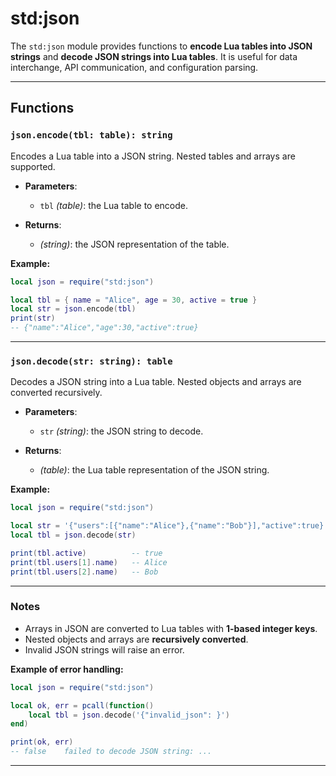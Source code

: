 # std:json

The `std:json` module provides functions to **encode Lua tables into JSON strings** and **decode JSON strings into Lua tables**.
It is useful for data interchange, API communication, and configuration parsing.

---

## Functions

### `json.encode(tbl: table): string`

Encodes a Lua table into a JSON string. Nested tables and arrays are supported.

- **Parameters**:
  - `tbl` _(table)_: the Lua table to encode.

- **Returns**:
  - _(string)_: the JSON representation of the table.

**Example:**

```lua
local json = require("std:json")

local tbl = { name = "Alice", age = 30, active = true }
local str = json.encode(tbl)
print(str)
-- {"name":"Alice","age":30,"active":true}
```

---

### `json.decode(str: string): table`

Decodes a JSON string into a Lua table. Nested objects and arrays are converted recursively.

- **Parameters**:
  - `str` _(string)_: the JSON string to decode.

- **Returns**:
  - _(table)_: the Lua table representation of the JSON string.

**Example:**

```lua
local json = require("std:json")

local str = '{"users":[{"name":"Alice"},{"name":"Bob"}],"active":true}'
local tbl = json.decode(str)

print(tbl.active)          -- true
print(tbl.users[1].name)   -- Alice
print(tbl.users[2].name)   -- Bob
```

---

### Notes

- Arrays in JSON are converted to Lua tables with **1-based integer keys**.
- Nested objects and arrays are **recursively converted**.
- Invalid JSON strings will raise an error.

**Example of error handling:**

```lua
local json = require("std:json")

local ok, err = pcall(function()
    local tbl = json.decode('{"invalid_json": }')
end)

print(ok, err)
-- false    failed to decode JSON string: ...
```

---
